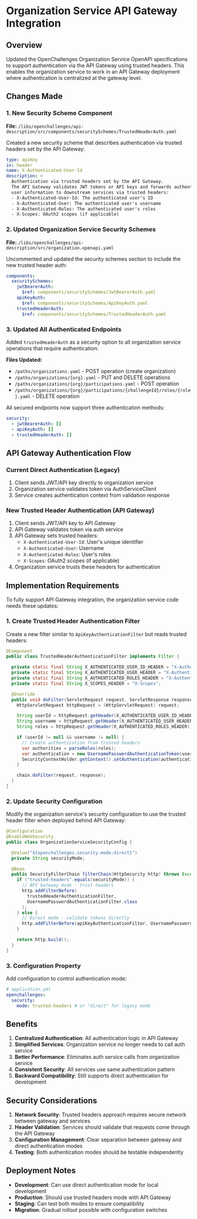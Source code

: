 # Organization Service API Gateway Integration

## Overview

Updated the OpenChallenges Organization Service OpenAPI specifications to support authentication via the API Gateway using trusted headers. This enables the organization service to work in an API Gateway deployment where authentication is centralized at the gateway level.

## Changes Made

### 1. New Security Scheme Component

**File:** `/libs/openchallenges/api-description/src/components/securitySchemes/TrustedHeaderAuth.yaml`

Created a new security scheme that describes authentication via trusted headers set by the API Gateway:

```yaml
type: apiKey
in: header
name: X-Authenticated-User-Id
description: >
  Authentication via trusted headers set by the API Gateway.
  The API Gateway validates JWT tokens or API keys and forwards authenticated
  user information to downstream services via trusted headers:
  - X-Authenticated-User-Id: The authenticated user's ID
  - X-Authenticated-User: The authenticated user's username  
  - X-Authenticated-Roles: The authenticated user's roles
  - X-Scopes: OAuth2 scopes (if applicable)
```

### 2. Updated Organization Service Security Schemes

**File:** `/libs/openchallenges/api-description/src/organization.openapi.yaml`

Uncommented and updated the security schemes section to include the new trusted header auth:

```yaml
components:
  securitySchemes:
    jwtBearerAuth:
      $ref: components/securitySchemes/JwtBearerAuth.yaml
    apiKeyAuth:
      $ref: components/securitySchemes/ApiKeyAuth.yaml
    trustedHeaderAuth:
      $ref: components/securitySchemes/TrustedHeaderAuth.yaml
```

### 3. Updated All Authenticated Endpoints

Added `trustedHeaderAuth` as a security option to all organization service operations that require authentication:

**Files Updated:**

- `/paths/organizations.yaml` - POST operation (create organization)
- `/paths/organizations/{org}.yaml` - PUT and DELETE operations
- `/paths/organizations/{org}/participations.yaml` - POST operation
- `/paths/organizations/{org}/participations/{challengeId}/roles/{role}.yaml` - DELETE operation

All secured endpoints now support three authentication methods:

```yaml
security:
  - jwtBearerAuth: []
  - apiKeyAuth: []
  - trustedHeaderAuth: []
```

## API Gateway Authentication Flow

### Current Direct Authentication (Legacy)

1. Client sends JWT/API key directly to organization service
2. Organization service validates token via AuthServiceClient
3. Service creates authentication context from validation response

### New Trusted Header Authentication (API Gateway)

1. Client sends JWT/API key to API Gateway
2. API Gateway validates token via auth service
3. API Gateway sets trusted headers:
   - `X-Authenticated-User-Id`: User's unique identifier
   - `X-Authenticated-User`: Username
   - `X-Authenticated-Roles`: User's roles
   - `X-Scopes`: OAuth2 scopes (if applicable)
4. Organization service trusts these headers for authentication

## Implementation Requirements

To fully support API Gateway integration, the organization service code needs these updates:

### 1. Create Trusted Header Authentication Filter

Create a new filter similar to `ApiKeyAuthenticationFilter` but reads trusted headers:

```java
@Component
public class TrustedHeaderAuthenticationFilter implements Filter {

  private static final String X_AUTHENTICATED_USER_ID_HEADER = "X-Authenticated-User-Id";
  private static final String X_AUTHENTICATED_USER_HEADER = "X-Authenticated-User";
  private static final String X_AUTHENTICATED_ROLES_HEADER = "X-Authenticated-Roles";
  private static final String X_SCOPES_HEADER = "X-Scopes";

  @Override
  public void doFilter(ServletRequest request, ServletResponse response, FilterChain chain) {
    HttpServletRequest httpRequest = (HttpServletRequest) request;

    String userId = httpRequest.getHeader(X_AUTHENTICATED_USER_ID_HEADER);
    String username = httpRequest.getHeader(X_AUTHENTICATED_USER_HEADER);
    String roles = httpRequest.getHeader(X_AUTHENTICATED_ROLES_HEADER);

    if (userId != null && username != null) {
      // Create authentication from trusted headers
      var authorities = parseRoles(roles);
      var authentication = new UsernamePasswordAuthenticationToken(username, null, authorities);
      SecurityContextHolder.getContext().setAuthentication(authentication);
    }

    chain.doFilter(request, response);
  }
}

```

### 2. Update Security Configuration

Modify the organization service's security configuration to use the trusted header filter when deployed behind API Gateway:

```java
@Configuration
@EnableWebSecurity
public class OrganizationServiceSecurityConfig {

  @Value("${openchallenges.security.mode:direct}")
  private String securityMode;

  @Bean
  public SecurityFilterChain filterChain(HttpSecurity http) throws Exception {
    if ("trusted-headers".equals(securityMode)) {
      // API Gateway mode - trust headers
      http.addFilterBefore(
        trustedHeaderAuthenticationFilter,
        UsernamePasswordAuthenticationFilter.class
      );
    } else {
      // Direct mode - validate tokens directly
      http.addFilterBefore(apiKeyAuthenticationFilter, UsernamePasswordAuthenticationFilter.class);
    }

    return http.build();
  }
}

```

### 3. Configuration Property

Add configuration to control authentication mode:

```yaml
# application.yml
openchallenges:
  security:
    mode: trusted-headers # or "direct" for legacy mode
```

## Benefits

1. **Centralized Authentication**: All authentication logic in API Gateway
2. **Simplified Services**: Organization service no longer needs to call auth service
3. **Better Performance**: Eliminates auth service calls from organization service
4. **Consistent Security**: All services use same authentication pattern
5. **Backward Compatibility**: Still supports direct authentication for development

## Security Considerations

1. **Network Security**: Trusted headers approach requires secure network between gateway and services
2. **Header Validation**: Services should validate that requests come through the API Gateway
3. **Configuration Management**: Clear separation between gateway and direct authentication modes
4. **Testing**: Both authentication modes should be testable independently

## Deployment Notes

- **Development**: Can use direct authentication mode for local development
- **Production**: Should use trusted headers mode with API Gateway
- **Staging**: Can test both modes to ensure compatibility
- **Migration**: Gradual rollout possible with configuration switches

